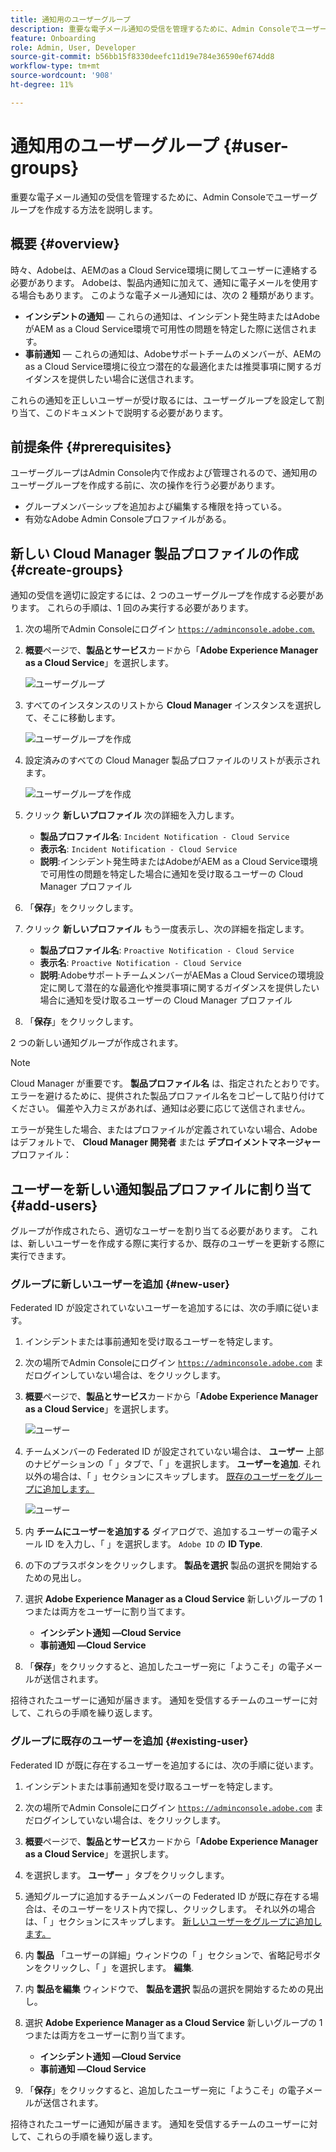 ```yaml
---
title: 通知用のユーザーグループ
description: 重要な電子メール通知の受信を管理するために、Admin Consoleでユーザーグループを作成する方法を説明します。
feature: Onboarding
role: Admin, User, Developer
source-git-commit: b56bb15f8330deefc11d19e784e36590ef674dd8
workflow-type: tm+mt
source-wordcount: '908'
ht-degree: 11%

---
```



# 通知用のユーザーグループ {#user-groups}

重要な電子メール通知の受信を管理するために、Admin Consoleでユーザーグループを作成する方法を説明します。

## 概要 {#overview}

時々、Adobeは、AEMのas a Cloud Service環境に関してユーザーに連絡する必要があります。 Adobeは、製品内通知に加えて、通知に電子メールを使用する場合もあります。 このような電子メール通知には、次の 2 種類があります。

* **インシデントの通知**  — これらの通知は、インシデント発生時またはAdobeがAEM as a Cloud Service環境で可用性の問題を特定した際に送信されます。
* **事前通知**  — これらの通知は、Adobeサポートチームのメンバーが、AEMのas a Cloud Service環境に役立つ潜在的な最適化または推奨事項に関するガイダンスを提供したい場合に送信されます。

これらの通知を正しいユーザーが受け取るには、ユーザーグループを設定して割り当て、このドキュメントで説明する必要があります。

## 前提条件 {#prerequisites}

ユーザーグループはAdmin Console内で作成および管理されるので、通知用のユーザーグループを作成する前に、次の操作を行う必要があります。

* グループメンバーシップを追加および編集する権限を持っている。
* 有効なAdobe Admin Consoleプロファイルがある。

## 新しい Cloud Manager 製品プロファイルの作成 {#create-groups}

通知の受信を適切に設定するには、2 つのユーザーグループを作成する必要があります。 これらの手順は、1 回のみ実行する必要があります。

1. 次の場所でAdmin Consoleにログイン [`https://adminconsole.adobe.com`.](https://adminconsole.adobe.com)

1. **概要**&#x200B;ページで、**製品とサービス**&#x200B;カードから「**Adobe Experience Manager as a Cloud Service**」を選択します。

   ![ユーザーグループ](assets/products_services.png)

1. すべてのインスタンスのリストから **Cloud Manager** インスタンスを選択して、そこに移動します。

   ![ユーザーグループを作成](assets/cloud_manager_instance.png)

1. 設定済みのすべての Cloud Manager 製品プロファイルのリストが表示されます。

   ![ユーザーグループを作成](assets/cloud_manager_profiles.png)

1. クリック **新しいプロファイル** 次の詳細を入力します。

   * **製品プロファイル名**: `Incident Notification - Cloud Service`
   * **表示名**: `Incident Notification - Cloud Service`
   * **説明**:インシデント発生時またはAdobeがAEM as a Cloud Service環境で可用性の問題を特定した場合に通知を受け取るユーザーの Cloud Manager プロファイル

1. 「**保存**」をクリックします。

1. クリック **新しいプロファイル** もう一度表示し、次の詳細を指定します。

   * **製品プロファイル名**: `Proactive Notification - Cloud Service`
   * **表示名**: `Proactive Notification - Cloud Service`
   * **説明**:AdobeサポートチームメンバーがAEMas a Cloud Serviceの環境設定に関して潜在的な最適化や推奨事項に関するガイダンスを提供したい場合に通知を受け取るユーザーの Cloud Manager プロファイル

1. 「**保存**」をクリックします。

2 つの新しい通知グループが作成されます。

>[!NOTE]
>
>Cloud Manager が重要です。 **製品プロファイル名** は、指定されたとおりです。 エラーを避けるために、提供された製品プロファイル名をコピーして貼り付けてください。 偏差や入力ミスがあれば、通知は必要に応じて送信されません。
>
>エラーが発生した場合、またはプロファイルが定義されていない場合、Adobeはデフォルトで、 **Cloud Manager 開発者** または **デプロイメントマネージャー** プロファイル：

## ユーザーを新しい通知製品プロファイルに割り当て {#add-users}

グループが作成されたら、適切なユーザーを割り当てる必要があります。 これは、新しいユーザーを作成する際に実行するか、既存のユーザーを更新する際に実行できます。

### グループに新しいユーザーを追加 {#new-user}

Federated ID が設定されていないユーザーを追加するには、次の手順に従います。

1. インシデントまたは事前通知を受け取るユーザーを特定します。

1. 次の場所でAdmin Consoleにログイン [`https://adminconsole.adobe.com`](https://adminconsole.adobe.com) まだログインしていない場合は、をクリックします。

1. **概要**&#x200B;ページで、**製品とサービス**&#x200B;カードから「**Adobe Experience Manager as a Cloud Service**」を選択します。

   ![ユーザー](assets/product_services.png)

1. チームメンバーの Federated ID が設定されていない場合は、 **ユーザー** 上部のナビゲーションの「 」タブで、「 」を選択します。 **ユーザーを追加**. それ以外の場合は、「 」セクションにスキップします。 [既存のユーザーをグループに追加します。](#existing-users)

   ![ユーザー](assets/cloud_manager_add_user.png)

1. 内 **チームにユーザーを追加する** ダイアログで、追加するユーザーの電子メール ID を入力し、「 」を選択します。 `Adobe ID` の **ID Type**.

1. の下のプラスボタンをクリックします。 **製品を選択** 製品の選択を開始するための見出し。

1. 選択 **Adobe Experience Manager as a Cloud Service** 新しいグループの 1 つまたは両方をユーザーに割り当てます。

   * **インシデント通知 —Cloud Service**
   * **事前通知 —Cloud Service**

1. 「**保存**」をクリックすると、追加したユーザー宛に「ようこそ」の電子メールが送信されます。

招待されたユーザーに通知が届きます。 通知を受信するチームのユーザーに対して、これらの手順を繰り返します。

### グループに既存のユーザーを追加 {#existing-user}

Federated ID が既に存在するユーザーを追加するには、次の手順に従います。

1. インシデントまたは事前通知を受け取るユーザーを特定します。

1. 次の場所でAdmin Consoleにログイン [`https://adminconsole.adobe.com`](https://adminconsole.adobe.com) まだログインしていない場合は、をクリックします。

1. **概要**&#x200B;ページで、**製品とサービス**&#x200B;カードから「**Adobe Experience Manager as a Cloud Service**」を選択します。

1. を選択します。 **ユーザー** 」タブをクリックします。

1. 通知グループに追加するチームメンバーの Federated ID が既に存在する場合は、そのユーザーをリスト内で探し、クリックします。 それ以外の場合は、「 」セクションにスキップします。 [新しいユーザーをグループに追加します。](#add-user)

1. 内 **製品** 「ユーザーの詳細」ウィンドウの「 」セクションで、省略記号ボタンをクリックし、「 」を選択します。 **編集**.

1. 内 **製品を編集** ウィンドウで、 **製品を選択** 製品の選択を開始するための見出し。

1. 選択 **Adobe Experience Manager as a Cloud Service** 新しいグループの 1 つまたは両方をユーザーに割り当てます。

   * **インシデント通知 —Cloud Service**
   * **事前通知 —Cloud Service**

1. 「**保存**」をクリックすると、追加したユーザー宛に「ようこそ」の電子メールが送信されます。

招待されたユーザーに通知が届きます。 通知を受信するチームのユーザーに対して、これらの手順を繰り返します。
